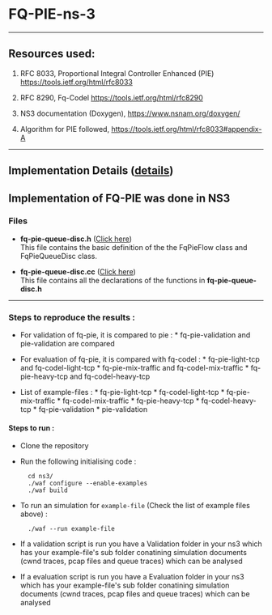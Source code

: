 # FQ-PIE-ns-3

***

## Resources used:
1. RFC 8033, Proportional Integral Controller Enhanced (PIE)  https://tools.ietf.org/html/rfc8033

2. RFC 8290, Fq-Codel https://tools.ietf.org/html/rfc8290

3. NS3 documentation (Doxygen), https://www.nsnam.org/doxygen/

4. Algorithm for PIE followed, https://tools.ietf.org/html/rfc8033#appendix-A

***


## Implementation Details ([details](https://github.com/SUMUKHA-PK/FQ-PIE-ns-3/wiki/Implementation-progress-updates))

## Implementation of FQ-PIE was done in NS3

### Files

* **fq-pie-queue-disc.h** ([Click here](https://raw.githubusercontent.com/SUMUKHA-PK/FQ-PIE-ns-3/master/ns3/src/traffic-control/model/fq-pie-queue-disc.h)) <br/> 
This file contains the basic definition of the the FqPieFlow class and FqPieQueueDisc class.

* **fq-pie-queue-disc.cc** ([Click here](https://raw.githubusercontent.com/SUMUKHA-PK/FQ-PIE-ns-3/master/ns3/src/traffic-control/model/fq-pie-queue-disc.cc)) <br/> 
This file contains all the declarations of the functions in **fq-pie-queue-disc.h**

***

### Steps to reproduce the results :

* For validation of fq-pie, it is compared to pie :
        * fq-pie-validation and pie-validation are compared
* For evaluation of fq-pie, it is compared with fq-codel :
        * fq-pie-light-tcp and fq-codel-light-tcp
        * fq-pie-mix-traffic and fq-codel-mix-traffic
        * fq-pie-heavy-tcp and fq-codel-heavy-tcp

* List of example-files :
        * fq-pie-light-tcp 
        * fq-codel-light-tcp
        * fq-pie-mix-traffic 
        * fq-codel-mix-traffic
        * fq-pie-heavy-tcp 
        * fq-codel-heavy-tcp
        * fq-pie-validation 
        * pie-validation

#### Steps to run :
* Clone the repository
* Run the following initialising code :
        
        cd ns3/
        ./waf configure --enable-examples
        ./waf build

* To run an simulation for `example-file` (Check the list of example files above) :<br/>
        
        ./waf --run example-file

* If a validation script is run you have a Validation folder in your ns3 which has your example-file's sub folder conatining simulation documents (cwnd traces, pcap files and queue traces) which can be analysed


* If a evaluation script is run you have a Evaluation folder in your ns3 which has your example-file's sub folder conatining simulation documents (cwnd traces, pcap files and queue traces) which can be analysed